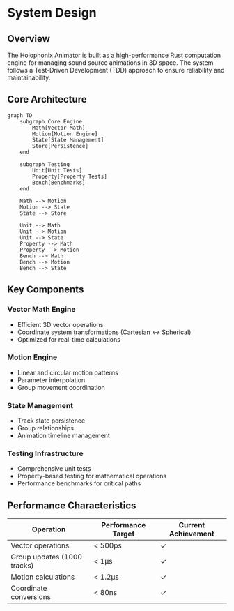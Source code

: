 # System Design

## Overview

The Holophonix Animator is built as a high-performance Rust computation engine for managing sound source animations in 3D space. The system follows a Test-Driven Development (TDD) approach to ensure reliability and maintainability.

## Core Architecture

```mermaid
graph TD
    subgraph Core Engine
        Math[Vector Math]
        Motion[Motion Engine]
        State[State Management]
        Store[Persistence]
    end
    
    subgraph Testing
        Unit[Unit Tests]
        Property[Property Tests]
        Bench[Benchmarks]
    end
    
    Math --> Motion
    Motion --> State
    State --> Store
    
    Unit --> Math
    Unit --> Motion
    Unit --> State
    Property --> Math
    Property --> Motion
    Bench --> Math
    Bench --> Motion
    Bench --> State
```

## Key Components

### Vector Math Engine
- Efficient 3D vector operations
- Coordinate system transformations (Cartesian ↔ Spherical)
- Optimized for real-time calculations

### Motion Engine
- Linear and circular motion patterns
- Parameter interpolation
- Group movement coordination

### State Management
- Track state persistence
- Group relationships
- Animation timeline management

### Testing Infrastructure
- Comprehensive unit tests
- Property-based testing for mathematical operations
- Performance benchmarks for critical paths

## Performance Characteristics

| Operation | Performance Target | Current Achievement |
|-----------|-------------------|---------------------|
| Vector operations | < 500ps | ✓ |
| Group updates (1000 tracks) | < 1µs | ✓ |
| Motion calculations | < 1.2µs | ✓ |
| Coordinate conversions | < 80ns | ✓ |
